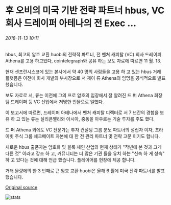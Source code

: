 # 후 오비의 미국 기반 전략 파트너 hbus, VC 회사 드레이퍼 아테나의 전 Exec ...

###### 2018-11-13 10:11

hbus, 최고의 암호 교환 huobi의 전략적 파트너, 전 벤처 캐피탈 (VC) 회사 드레이퍼 Athena를 고용 하고있다, cointelegraph와 공유 하는 보도 자료에 따르면 11 월. 13.

현재 샌프란시스코에 있는 본사에서 약 40 명의 사람들을 고용 하 고 있는 hbus 거래 플랫폼은 이전에 회사 개발의 부사장으로 서 제이 류 Athena의 임명을 공식적으로 발표 했습니다.

보도 자료로 서, 류는 이전에 그의 프로 암호의 입장에서 잘 알려진 드 퍼 Athena 회장 팀 드레이퍼 등 VC 산업에서 저명한 인물으로 일했다.

이 보고서에 따르면, 드레이퍼 아테나에서 벤처 캐피탈 디렉터로 서 7 년간의 경험을 보유 하 고 있는 류는 실리콘밸리와 아시아, 중동을 아우르는 기술 투자를 주도 했다.

드 퍼 Athena 외에도 VC 전문가는 투자 컨설팅 그룹 분노 파트너의 설립자 이자, 프라이빗 주식 그룹 체크메이트 자본에 대 한 전 관리 파트너 및 전략 고문 이기도 합니다.

새로운 hbus 출품자는 암호화 및 블록 체인 산업의 현재 상태가 "작년에 본 것과 크게 다른 것" 이라고 강조 하 고, 커뮤니티는 더 많은 기관 들을 유치 하는 "신속 하 게 성숙" 하 고 있다는 것에 대해 언급 했습니다. 플레이어를 현장에 제공 합니다.

거래 물량에의 한 3 번째로 큰 암호 교환 huobi은 올해 6 월에 미국 전략 파트너를 발표 했습니다.

[Original source](https://cointelegraph.com/news/huobis-us-based-strategic-partner-hbus-hires-former-exec-of-vc-firm-draper-athena)

![stats](https://c.statcounter.com/11760860/0/a89fa40b/1/ "stats")